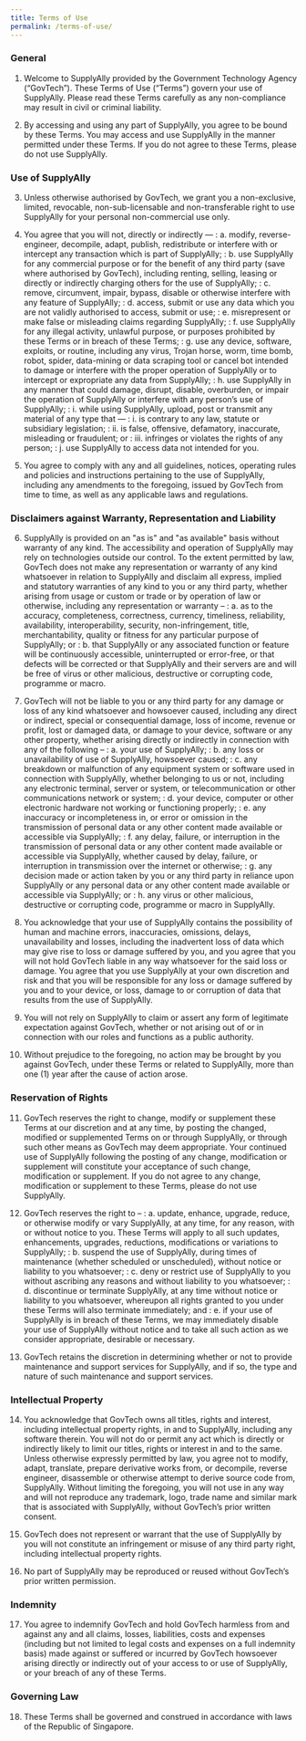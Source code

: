 ```yaml
---
title: Terms of Use
permalink: /terms-of-use/
---
```

### **General**

1. Welcome to SupplyAlly provided by the Government Technology Agency (“GovTech”). These Terms of Use (“Terms”) govern your use of SupplyAlly. Please read these Terms carefully as any non-compliance may result in civil or criminal liability.

2. By accessing and using any part of SupplyAlly, you agree to be bound by these Terms. You may access and use SupplyAlly in the manner permitted under these Terms. If you do not agree to these Terms, please do not use SupplyAlly.

### **Use of SupplyAlly**

3. Unless otherwise authorised by GovTech, we grant you a non-exclusive, limited, revocable, non-sub-licensable and non-transferable right to use SupplyAlly for your personal non-commercial use only.

4. You agree that you will not, directly or indirectly —
: a. modify, reverse-engineer, decompile, adapt, publish, redistribute or interfere with or intercept any transaction which is part of SupplyAlly;
: b. use SupplyAlly for any commercial purpose or for the benefit of any third party (save where authorised by GovTech), including renting, selling, leasing or directly or indirectly charging others for the use of SupplyAlly;
: c. remove, circumvent, impair, bypass, disable or otherwise interfere with any feature of SupplyAlly;
: d. access, submit or use any data which you are not validly authorised to access, submit or use;
: e. misrepresent or make false or misleading claims regarding SupplyAlly;
: f. use SupplyAlly for any illegal activity, unlawful purpose, or purposes prohibited by these Terms or in breach of these Terms;
: g. use any device, software, exploits, or routine, including any virus, Trojan horse, worm, time bomb, robot, spider, data-mining or data scraping tool or cancel bot intended to damage or interfere with the proper operation of SupplyAlly or to intercept or expropriate any data from SupplyAlly;
: h. use SupplyAlly in any manner that could damage, disrupt, disable, overburden, or impair the operation of SupplyAlly or interfere with any person’s use of SupplyAlly;
: i. while using SupplyAlly, upload, post or transmit any material of any type that —
  : i. is contrary to any law, statute or subsidiary legislation;
  : ii. is false, offensive, defamatory, inaccurate, misleading or fraudulent; or
  : iii. infringes or violates the rights of any person;
: j. use SupplyAlly to access data not intended for you.

5. You agree to comply with any and all guidelines, notices, operating rules and policies and instructions pertaining to the use of SupplyAlly, including any amendments to the foregoing, issued by GovTech from time to time, as well as any applicable laws and regulations.

### **Disclaimers against Warranty, Representation and Liability**

6. SupplyAlly is provided on an "as is" and "as available" basis without warranty of any kind. The accessibility and operation of SupplyAlly may rely on technologies outside our control. To the extent permitted by law, GovTech does not make any representation or warranty of any kind whatsoever in relation to SupplyAlly and disclaim all express, implied and statutory warranties of any kind to you or any third party, whether arising from usage or custom or trade or by operation of law or otherwise, including any representation or warranty –
: a. as to the accuracy, completeness, correctness, currency, timeliness, reliability, availability, interoperability, security, non-infringement, title, merchantability, quality or fitness for any particular purpose of SupplyAlly; or
: b. that SupplyAlly or any associated function or feature will be continuously accessible, uninterrupted or error-free, or that defects will be corrected or that SupplyAlly and their servers are and will be free of virus or other malicious, destructive or corrupting code, programme or macro.

7. GovTech will not be liable to you or any third party for any damage or loss of any kind whatsoever and howsoever caused, including any direct or indirect, special or consequential damage, loss of income, revenue or profit, lost or damaged data, or damage to your device, software or any other property, whether arising directly or indirectly in connection with any of the following –
: a. your use of SupplyAlly;
: b. any loss or unavailability of use of SupplyAlly, howsoever caused;
: c. any breakdown or malfunction of any equipment system or software used in connection with SupplyAlly, whether belonging to us or not, including any electronic terminal, server or system, or telecommunication or other communications network or system;
: d. your device, computer or other electronic hardware not working or functioning properly;
: e. any inaccuracy or incompleteness in, or error or omission in the transmission of personal data or any other content made available or accessible via SupplyAlly;
: f. any delay, failure, or interruption in the transmission of personal data or any other content made available or accessible via SupplyAlly, whether caused by delay, failure, or interruption in transmission over the internet or otherwise;
: g. any decision made or action taken by you or any third party in reliance upon SupplyAlly or any personal data or any other content made available or accessible via SupplyAlly; or
: h. any virus or other malicious, destructive or corrupting code, programme or macro in SupplyAlly.

8. You acknowledge that your use of SupplyAlly contains the possibility of human and machine errors, inaccuracies, omissions, delays, unavailability and losses, including the inadvertent loss of data which may give rise to loss or damage suffered by you, and you agree that you will not hold GovTech liable in any way whatsoever for the said loss or damage. You agree that you use SupplyAlly at your own discretion and risk and that you will be responsible for any loss or damage suffered by you and to your device, or loss, damage to or corruption of data that results from the use of SupplyAlly.

9. You will not rely on SupplyAlly to claim or assert any form of legitimate expectation against GovTech, whether or not arising out of or in connection with our roles and functions as a public authority.

10. Without prejudice to the foregoing, no action may be brought by you against GovTech, under these Terms or related to SupplyAlly, more than one (1) year after the cause of action arose.

### **Reservation of Rights**

11. GovTech reserves the right to change, modify or supplement these Terms at our discretion and at any time, by posting the changed, modified or supplemented Terms on or through SupplyAlly, or through such other means as GovTech may deem appropriate. Your continued use of SupplyAlly following the posting of any change, modification or supplement will constitute your acceptance of such change, modification or supplement. If you do not agree to any change, modification or supplement to these Terms, please do not use SupplyAlly.

12. GovTech reserves the right to –
: a. update, enhance, upgrade, reduce, or otherwise modify or vary SupplyAlly, at any time, for any reason, with or without notice to you. These Terms will apply to all such updates, enhancements, upgrades, reductions, modifications or variations to SupplyAlly;
: b. suspend the use of SupplyAlly, during times of maintenance (whether scheduled or unscheduled), without notice or liability to you whatsoever;
: c. deny or restrict use of SupplyAlly to you without ascribing any reasons and without liability to you whatsoever;
: d. discontinue or terminate SupplyAlly, at any time without notice or liability to you whatsoever, whereupon all rights granted to you under these Terms will also terminate immediately; and
: e. if your use of SupplyAlly is in breach of these Terms, we may immediately disable your use of SupplyAlly without notice and to take all such action as we consider appropriate, desirable or necessary.

13. GovTech retains the discretion in determining whether or not to provide maintenance and support services for SupplyAlly, and if so, the type and nature of such maintenance and support services.


### **Intellectual Property**

14. You acknowledge that GovTech owns all titles, rights and interest, including intellectual property rights, in and to SupplyAlly, including any software therein. You will not do or permit any act which is directly or indirectly likely to limit our titles, rights or interest in and to the same. Unless otherwise expressly permitted by law, you agree not to modify, adapt, translate, prepare derivative works from, or decompile, reverse engineer, disassemble or otherwise attempt to derive source code from, SupplyAlly. Without limiting the foregoing, you will not use in any way and will not reproduce any trademark, logo, trade name and similar mark that is associated with SupplyAlly, without GovTech’s prior written consent.

15. GovTech does not represent or warrant that the use of SupplyAlly by you will not constitute an infringement or misuse of any third party right, including intellectual property rights.

16. No part of SupplyAlly may be reproduced or reused without GovTech’s prior written permission.

### **Indemnity**

17. You agree to indemnify GovTech and hold GovTech harmless from and against any and all claims, losses, liabilities, costs and expenses (including but not limited to legal costs and expenses on a full indemnity basis) made against or suffered or incurred by GovTech howsoever arising directly or indirectly out of your access to or use of SupplyAlly, or your breach of any of these Terms.

### **Governing Law**

18. These Terms shall be governed and construed in accordance with laws of the Republic of Singapore.
